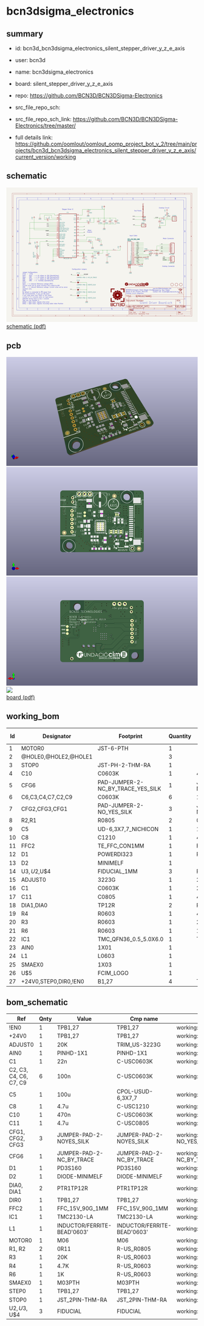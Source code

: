 # bcn3dsigma_electronics
 
## summary 
* id: bcn3d_bcn3dsigma_electronics_silent_stepper_driver_y_z_e_axis
* user: bcn3d
* name: bcn3dsigma_electronics
* board: silent_stepper_driver_y_z_e_axis
* repo: https://github.com/BCN3D/BCN3DSigma-Electronics



* src_file_repo_sch: 
* src_file_repo_sch_link: https://github.com/BCN3D/BCN3DSigma-Electronics/tree/master/
* full details link: https://github.com/oomlout/oomlout_oomp_project_bot_v_2/tree/main/projects/bcn3d_bcn3dsigma_electronics_silent_stepper_driver_y_z_e_axis/current_version/working  

## schematic  
![](working_schematic_600.png)  
[schematic (pdf)](working_schematic.pdf)  

## pcb  
![](working_3d_600.png) 
![](working_3d_front_600.png)  
![](working_3d_back_600.png)  
![](working_600.png)  
[board (pdf)](working.pdf)  

## working_bom
| Id | Designator | Footprint | Quantity | Designation | Supplier and ref |  | None | 
| --- | --- | --- | --- | --- | --- | --- | --- | 
| 1 | MOTOR0 | JST-6-PTH | 1 |  |  |  | [''] | 
| 2 | @HOLE0,@HOLE2,@HOLE1 |  | 3 |  |  |  | [''] | 
| 3 | STOP0 | JST-PH-2-THM-RA | 1 |  |  |  | [''] | 
| 4 | C10 | C0603K | 1 | 470n |  |  | [''] | 
| 5 | CFG6 | PAD-JUMPER-2-NC_BY_TRACE_YES_SILK | 1 | JUMPER-PAD-2-NC_BY_TRACE |  |  | [''] | 
| 6 | C6,C3,C4,C7,C2,C9 | C0603K | 6 | 100n |  |  | [''] | 
| 7 | CFG2,CFG3,CFG1 | PAD-JUMPER-2-NO_YES_SILK | 3 | JUMPER-PAD-2-NOYES_SILK |  |  | [''] | 
| 8 | R2,R1 | R0805 | 2 | 0R11 |  |  | [''] | 
| 9 | C5 | UD-6,3X7,7_NICHICON | 1 | 100u |  |  | [''] | 
| 10 | C8 | C1210 | 1 | 4.7u |  |  | [''] | 
| 11 | FFC2 | TE_FFC_CON1MM | 1 | FFC_15V_90G_1MM |  |  | [''] | 
| 12 | D1 | POWERDI323 | 1 | PD3S160 |  |  | [''] | 
| 13 | D2 | MINIMELF | 1 |  |  |  | [''] | 
| 14 | U$3,U$2,U$4 | FIDUCIAL_1MM | 3 | FIDUCIAL |  |  | [''] | 
| 15 | ADJUST0 | 3223G | 1 | 20K |  |  | [''] | 
| 16 | C1 | C0603K | 1 | 22n |  |  | [''] | 
| 17 | C11 | C0805 | 1 | 4.7u |  |  | [''] | 
| 18 | DIA1,DIA0 | TP12R | 2 | PTR1TP12R |  |  | [''] | 
| 19 | R4 | R0603 | 1 | 4.7K |  |  | [''] | 
| 20 | R3 | R0603 | 1 | 20K |  |  | [''] | 
| 21 | R6 | R0603 | 1 | 1K |  |  | [''] | 
| 22 | IC1 | TMC_QFN36_0.5_5.0X6.0 | 1 |  TMC2130-LA  |  |  | [''] | 
| 23 | AIN0 | 1X01 | 1 |  |  |  | [''] | 
| 24 | L1 | L0603 | 1 |  |  |  | [''] | 
| 25 | SMAEX0 | 1X03 | 1 |  |  |  | [''] | 
| 26 | U$5 | FCIM_LOGO | 1 |  |  |  | [''] | 
| 27 | +24V0,STEP0,DIR0,!EN0 | B1,27 | 4 | TPB1,27 |  |  | [''] | 


## bom_schematic
| Ref | Qnty | Value | Cmp name | Footprint | Description | Vendor | DNP | 
| --- | --- | --- | --- | --- | --- | --- | --- | 
| !EN0 | 1 | TPB1,27 | TPB1,27 | working:B1,27 |  |  |  | 
| +24V0 | 1 | TPB1,27 | TPB1,27 | working:B1,27 |  |  |  | 
| ADJUST0 | 1 | 20K | TRIM_US-3223G | working:3223G |  |  |  | 
| AIN0 | 1 | PINHD-1X1 | PINHD-1X1 | working:1X01 |  |  |  | 
| C1 | 1 | 22n | C-USC0603K | working:C0603K |  |  |  | 
| C2, C3, C4, C6, C7, C9 | 6 | 100n | C-USC0603K | working:C0603K |  |  |  | 
| C5 | 1 | 100u | CPOL-USUD-6,3X7,7 | working:UD-6,3X7,7_NICHICON |  |  |  | 
| C8 | 1 | 4.7u | C-USC1210 | working:C1210 |  |  |  | 
| C10 | 1 | 470n | C-USC0603K | working:C0603K |  |  |  | 
| C11 | 1 | 4.7u | C-USC0805 | working:C0805 |  |  |  | 
| CFG1, CFG2, CFG3 | 3 | JUMPER-PAD-2-NOYES_SILK | JUMPER-PAD-2-NOYES_SILK | working:PAD-JUMPER-2-NO_YES_SILK |  |  |  | 
| CFG6 | 1 | JUMPER-PAD-2-NC_BY_TRACE | JUMPER-PAD-2-NC_BY_TRACE | working:PAD-JUMPER-2-NC_BY_TRACE_YES_SILK |  |  |  | 
| D1 | 1 | PD3S160 | PD3S160 | working:POWERDI323 |  |  |  | 
| D2 | 1 | DIODE-MINIMELF | DIODE-MINIMELF | working:MINIMELF |  |  |  | 
| DIA0, DIA1 | 2 | PTR1TP12R | PTR1TP12R | working:TP12R |  |  |  | 
| DIR0 | 1 | TPB1,27 | TPB1,27 | working:B1,27 |  |  |  | 
| FFC2 | 1 | FFC_15V_90G_1MM | FFC_15V_90G_1MM | working:TE_FFC_CON1MM |  |  |  | 
| IC1 | 1 | TMC2130-LA | TMC2130-LA | working:TMC_QFN36_0.5_5.0X6.0 |  |  |  | 
| L1 | 1 | INDUCTOR/FERRITE-BEAD'0603' | INDUCTOR/FERRITE-BEAD'0603' | working:L0603 |  |  |  | 
| MOTOR0 | 1 | M06 | M06 | working:JST-6-PTH |  |  |  | 
| R1, R2 | 2 | 0R11 | R-US_R0805 | working:R0805 |  |  |  | 
| R3 | 1 | 20K | R-US_R0603 | working:R0603 |  |  |  | 
| R4 | 1 | 4.7K | R-US_R0603 | working:R0603 |  |  |  | 
| R6 | 1 | 1K | R-US_R0603 | working:R0603 |  |  |  | 
| SMAEX0 | 1 | M03PTH | M03PTH | working:1X03 |  |  |  | 
| STEP0 | 1 | TPB1,27 | TPB1,27 | working:B1,27 |  |  |  | 
| STOP0 | 1 | JST_2PIN-THM-RA | JST_2PIN-THM-RA | working:JST-PH-2-THM-RA |  |  |  | 
| U$2, U$3, U$4 | 3 | FIDUCIAL | FIDUCIAL | working:FIDUCIAL_1MM |  |  |  | 



